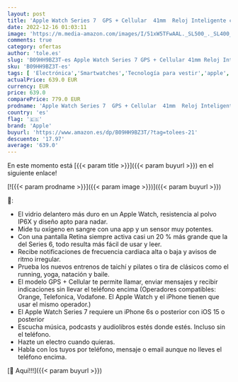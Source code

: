 ```yaml
---
layout: post
title: 'Apple Watch Series 7  GPS + Cellular  41mm  Reloj Inteligente con Caja de Acero Inoxidable en Plata - Pulsera Milanese Loop en Plata. Monitor de entreno  Resistencia alagua'
date: 2022-12-16 01:03:11
image: 'https://m.media-amazon.com/images/I/51xW5TFwAAL._SL500_._SL400_.jpg'
comments: true
category: ofertas
author: 'tole.es'
slug: 'B09HH9BZ3T-es Apple Watch Series 7 GPS + Cellular 41mm Reloj Inteligente...'
sku: 'B09HH9BZ3T-es'
tags: [ 'Electrónica','Smartwatches','Tecnología para vestir','apple','🇪🇸', ]
actualPrice: 639.0 EUR
currency: EUR
price: 639.0
comparePrice: 779.0 EUR
prodname: 'Apple Watch Series 7  GPS + Cellular  41mm  Reloj Inteligente con Caja de Acero Inoxidable en Plata - Pulsera Milanese Loop en Plata. Monitor de entreno  Resistencia alagua'
country: 'es'
flag: '🇪🇸'
brand: 'Apple'
buyurl: 'https://www.amazon.es/dp/B09HH9BZ3T/?tag=tolees-21'
descuento: '17.97'
average: '639.0'
---
```


En este momento está [{{< param title >}}]({{< param buyurl >}}) en el siguiente enlace!

[![{{< param prodname >}}]({{< param image >}})]({{< param buyurl >}})

🔎:

- El vidrio delantero más duro en un Apple Watch, resistencia al polvo IP6X y diseño apto para nadar.
- Mide tu oxígeno en sangre con una app y un sensor muy potentes.
- Con una pantalla Retina siempre activa casi un 20 % más grande que la del Series 6, todo resulta más fácil de usar y leer.
- Recibe notificaciones de frecuencia cardiaca alta o baja y avisos de ritmo irregular.
- Prueba los nuevos entrenos de taichí y pilates o tira de clásicos como el running, yoga, natación y baile.
- El modelo GPS + Cellular te permite llamar, enviar mensajes y recibir indicaciones sin llevar el teléfono encima (Operadores compatibles: Orange, Telefonica, Vodafone. El Apple Watch y el iPhone tienen que usar el mismo operador.)
- El Apple Watch Series 7 requiere un iPhone 6s o posterior con iOS 15 o posterior
- Escucha música, podcasts y audiolibros estés donde estés. Incluso sin el teléfono.
- Hazte un electro cuando quieras.
- Habla con los tuyos por teléfono, mensaje o email aunque no lleves el teléfono encima.

[🛒 Aquí!!!]({{< param buyurl >}})
